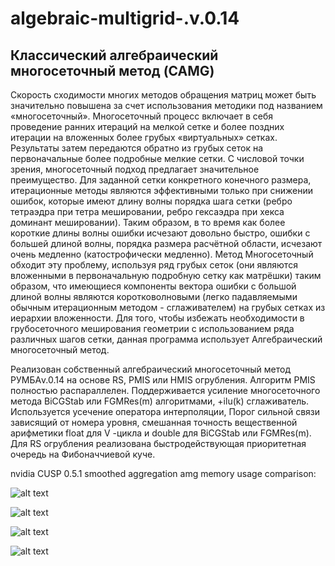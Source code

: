 # algebraic-multigrid-.v.0.14

## Классический алгебраический многосеточный метод (CAMG)

Скорость сходимости многих методов обращения матриц может быть значительно повышена за счет использования методики под названием «многосеточный». Многосеточный процесс включает в себя проведение ранних итераций на мелкой сетке и более поздних итерации на вложенных более грубых «виртуальных» сетках. Результаты затем передаются обратно из грубых сеток на первоначальные более подробные мелкие  сетки. С числовой точки зрения, многосеточный подход предлагает значительное преимущество. Для заданной сетки конкретного конечного размера, итерационные методы являются эффективными только при снижении ошибок, которые имеют длину волны порядка шага сетки (ребро тетраэдра при тетра мешировании, ребро гексаэдра при хекса доминант мешировании). Таким образом, в то время как более короткие длины волны ошибки исчезают довольно быстро, ошибки с большей длиной волны, порядка размера расчётной области, исчезают очень медленно (катострофически медленно). Метод Многосеточный обходит эту проблему, используя ряд грубых сеток (они являются вложенными в первоначальную подробную сетку как матрёшки) таким образом, что имеющиеся компоненты вектора ошибки с большой длиной волны являются коротковолновыми (легко падавляемыми обычным итерационным методом - сглаживателем) на грубых сетках из иерархии вложенности. Для того, чтобы избежать необходимости в грубосеточного меширования геометрии с использованием ряда различных шагов сетки, данная программа использует Алгебраический многосеточный метод.

Реализован собственный алгебраический многосеточный метод РУМБАv.0.14 на основе RS, PMIS или HMIS огрубления.
Алгоритм PMIS полностью распараллелен. Поддерживается усиление многосеточного метода BiCGStab или FGMRes(m) алгоритмами, +ilu(k) сглаживатель.
Используется усечение оператора интерполяции, Порог сильной связи зависящий от номера уровня, смешанная точность
вещественной арифметики float для V -цикла и double для BiCGStab или FGMRes(m). Для RS огрубления реализована 
быстродействующая приоритетная очередь на Фибоначчиевой куче.

nvidia CUSP 0.5.1 smoothed aggregation amg memory usage comparison:

![alt text](https://github.com/kirill7785/algebraic-multigrid-method/blob/master/picture/Comparison-of-operator-complexity-SAMG-versus-AMG1R5_ru.png)

![alt text](https://github.com/kirill7785/algebraic-multigrid-method/blob/master/picture/Comparison-of-operator-complexity-РУМБАv0.14-versus-amg1r5.png)

![alt text](https://github.com/kirill7785/algebraic-multigrid-method/blob/master/picture/RS%20coarsening_ru.png)

![alt text](https://github.com/kirill7785/algebraic-multigrid-method/blob/master/picture/RS2.png)
